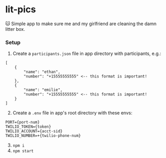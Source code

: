 # lit-pics
🐱 Simple app to make sure me and my girlfriend are cleaning the damn litter box.

### Setup
1. Create a `participants.json` file in app directory with participants, e.g.:
```
[
    {
        "name": "ethan",
        "number": "+15555555555" <-- this format is important!
    },
    {
        "name": "emilie",
        "number": "+15555555555" <-- this format is important!
    }
]
```
2. Create a `.env` file in app's root directory with these envs:
```
PORT={port-num}
TWILIO_TOKEN={token}
TWILIO_ACCOUNT={acct-sid}
TWILIO_NUMBER=+{twilio-phone-num}
```
3. `npm i`
3. `npm start`

